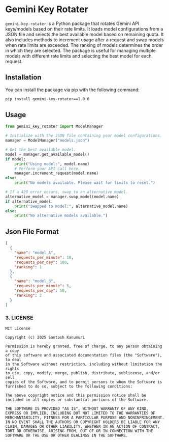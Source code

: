 # Gemini Key Rotater

`gemini-key-rotater` is a Python package that rotates Gemini API keys/models based on their rate limits. It loads model configurations from a JSON file and selects the best available model based on remaining quota. It also includes methods to increment usage after a request and swap models when rate limits are exceeded. The ranking of models determines the order in which they are selected. The package is useful for managing multiple models with different rate limits and selecting the best model for each request.

## Installation

You can install the package via pip with the following command:


```bash
pip install gemini-key-rotater==1.0.0
```

## Usage

```python
from gemini_key_rotater import ModelManager

# Initialize with the JSON file containing your model configurations.
manager = ModelManager("models.json")

# Get the best available model.
model = manager.get_available_model()
if model:
    print("Using model:", model.name)
    # Perform your API call here.
    manager.increment_request(model.name)
else:
    print("No models available. Please wait for limits to reset.")

# If a 429 error occurs, swap to an alternative model.
alternative_model = manager.swap_model(model.name)
if alternative_model:
    print("Swapped to model:", alternative_model.name)
else:
    print("No alternative models available.")
```

## Json File Format

```json
[
  {
    "name": "model_A",
    "requests_per_minute": 10,
    "requests_per_day": 100,
    "ranking": 1
  },
  {
    "name": "model_B",
    "requests_per_minute": 5,
    "requests_per_day": 50,
    "ranking": 2
  }
]

```


### 3. LICENSE



```text
MIT License

Copyright (c) 2025 Santosh Kanumuri

Permission is hereby granted, free of charge, to any person obtaining a copy
of this software and associated documentation files (the "Software"), to deal
in the Software without restriction, including without limitation the rights
to use, copy, modify, merge, publish, distribute, sublicense, and/or sell
copies of the Software, and to permit persons to whom the Software is
furnished to do so, subject to the following conditions:

The above copyright notice and this permission notice shall be included in all copies or substantial portions of the Software.

THE SOFTWARE IS PROVIDED "AS IS", WITHOUT WARRANTY OF ANY KIND, EXPRESS OR IMPLIED, INCLUDING BUT NOT LIMITED TO THE WARRANTIES OF MERCHANTABILITY, FITNESS FOR A PARTICULAR PURPOSE AND NONINFRINGEMENT. IN NO EVENT SHALL THE AUTHORS OR COPYRIGHT HOLDERS BE LIABLE FOR ANY CLAIM, DAMAGES OR OTHER LIABILITY, WHETHER IN AN ACTION OF CONTRACT, TORT OR OTHERWISE, ARISING FROM, OUT OF OR IN CONNECTION WITH THE SOFTWARE OR THE USE OR OTHER DEALINGS IN THE SOFTWARE.
```
